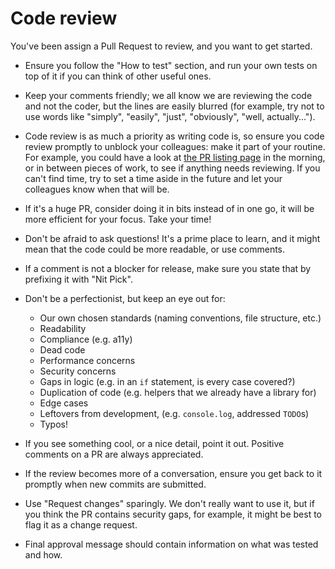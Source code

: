 # Code review

You've been assign a Pull Request to review, and you want to get started.

- Ensure you follow the "How to test" section, and run your own tests on top of it if you can think of other useful ones.

- Keep your comments friendly; we all know we are reviewing the code and not the coder, but the lines are easily blurred (for example, try not to use words like "simply", "easily", "just", "obviously", "well, actually...").

- Code review is as much a priority as writing code is, so ensure you code review promptly to unblock your colleagues: make it part of your routine. For example, you could have a look at [the PR listing page](https://github.com/pulls/review-requested) in the morning, or in between pieces of work, to see if anything needs reviewing. If you can't find time, try to set a time aside in the future and let your colleagues know when that will be.

- If it's a huge PR, consider doing it in bits instead of in one go, it will be more efficient for your focus. Take your time!

- Don't be afraid to ask questions! It's a prime place to learn, and it might mean that the code could be more readable, or use comments.

- If a comment is not a blocker for release, make sure you state that by prefixing it with "Nit Pick".

- Don't be a perfectionist, but keep an eye out for:
	- Our own chosen standards (naming conventions, file structure, etc.)
	- Readability
	- Compliance (e.g. a11y)
	- Dead code
	- Performance concerns
	- Security concerns
	- Gaps in logic (e.g. in an `if` statement, is every case covered?)
	- Duplication of code (e.g. helpers that we already have a library for)
	- Edge cases
	- Leftovers from development, (e.g. `console.log`, addressed `TODO`s)
	- Typos!

- If you see something cool, or a nice detail, point it out. Positive comments on a PR are always appreciated.

- If the review becomes more of a conversation, ensure you get back to it promptly when new commits are submitted. 

- Use "Request changes" sparingly. We don't really want to use it, but if you think the PR contains security gaps, for example, it might be best to flag it as a change request.

- Final approval message should contain information on what was tested and how.